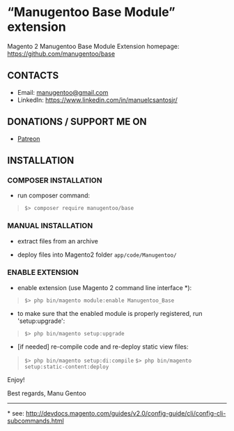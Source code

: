 “Manugentoo Base Module” extension
=====================
Magento 2 Manugentoo Base Module
Extension homepage: https://github.com/manugentoo/base

## CONTACTS
* Email: manugentoo@gmail.com
* LinkedIn: https://www.linkedin.com/in/manuelcsantosjr/

## DONATIONS / SUPPORT ME ON
* [Patreon](https://www.patreon.com/manugentoo)

## INSTALLATION

### COMPOSER INSTALLATION
* run composer command:
>`$> composer require manugentoo/base`

### MANUAL INSTALLATION
* extract files from an archive

* deploy files into Magento2 folder `app/code/Manugentoo/`

### ENABLE EXTENSION
* enable extension (use Magento 2 command line interface \*):
>`$> php bin/magento module:enable Manugentoo_Base`

* to make sure that the enabled module is properly registered, run 'setup:upgrade':
>`$> php bin/magento setup:upgrade`

* [if needed] re-compile code and re-deploy static view files:
>`$> php bin/magento setup:di:compile`
>`$> php bin/magento setup:static-content:deploy`

Enjoy!

Best regards,
Manu Gentoo

-------------
\* see: http://devdocs.magento.com/guides/v2.0/config-guide/cli/config-cli-subcommands.html
